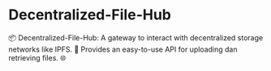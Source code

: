 # Decentralized-File-Hub
📦 Decentralized-File-Hub: A gateway to interact with decentralized storage networks like IPFS. 💾 Provides an easy-to-use API for uploading dan retrieving files. 🌐
